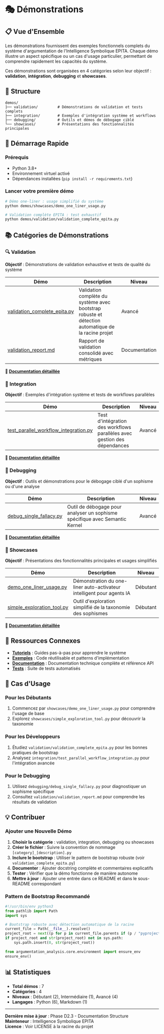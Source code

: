 # 🎭 Démonstrations

## 📋 Vue d'Ensemble

Les démonstrations fournissent des exemples fonctionnels complets du système d'argumentation de l'Intelligence Symbolique EPITA. Chaque démo illustre un aspect spécifique ou un cas d'usage particulier, permettant de comprendre rapidement les capacités du système.

Ces démonstrations sont organisées en 4 catégories selon leur objectif : **validation**, **intégration**, **debugging** et **showcases**.

## 📂 Structure

```
demos/
├── validation/         # Démonstrations de validation et tests complets
├── integration/        # Exemples d'intégration système et workflows
├── debugging/          # Outils et démos de débogage ciblé
└── showcases/          # Présentations des fonctionnalités principales
```

## 🚀 Démarrage Rapide

### Prérequis

- Python 3.8+
- Environnement virtuel activé
- Dépendances installées (`pip install -r requirements.txt`)

### Lancer votre première démo

```bash
# Démo one-liner : usage simplifié du système
python demos/showcases/demo_one_liner_usage.py

# Validation complète EPITA : test exhaustif
python demos/validation/validation_complete_epita.py
```

## 📚 Catégories de Démonstrations

### 🔍 Validation

**Objectif** : Démonstrations de validation exhaustive et tests de qualité du système

| Démo | Description | Niveau |
|------|-------------|--------|
| [validation_complete_epita.py](./validation/validation_complete_epita.py) | Validation complète du système avec bootstrap robuste et détection automatique de la racine projet | Avancé |
| [validation_report.md](./validation/validation_report.md) | Rapport de validation consolidé avec métriques | Documentation |

**📖 [Documentation détaillée](./validation/README.md)**

### 🔗 Integration

**Objectif** : Exemples d'intégration système et tests de workflows parallèles

| Démo | Description | Niveau |
|------|-------------|--------|
| [test_parallel_workflow_integration.py](./integration/test_parallel_workflow_integration.py) | Test d'intégration des workflows parallèles avec gestion des dépendances | Avancé |

**📖 [Documentation détaillée](./integration/README.md)**

### 🐛 Debugging

**Objectif** : Outils et démonstrations pour le débogage ciblé d'un sophisme ou d'une analyse

| Démo | Description | Niveau |
|------|-------------|--------|
| [debug_single_fallacy.py](./debugging/debug_single_fallacy.py) | Outil de débogage pour analyser un sophisme spécifique avec Semantic Kernel | Avancé |

**📖 [Documentation détaillée](./debugging/README.md)**

### 🌟 Showcases

**Objectif** : Présentations des fonctionnalités principales et usages simplifiés

| Démo | Description | Niveau |
|------|-------------|--------|
| [demo_one_liner_usage.py](./showcases/demo_one_liner_usage.py) | Démonstration du one-liner auto-activateur intelligent pour agents IA | Débutant |
| [simple_exploration_tool.py](./showcases/simple_exploration_tool.py) | Outil d'exploration simplifié de la taxonomie des sophismes | Débutant |

**📖 [Documentation détaillée](./showcases/README.md)**

## 🔗 Ressources Connexes

- **[Tutoriels](../tutorials/README.md)** : Guides pas-à-pas pour apprendre le système
- **[Exemples](../examples/README.md)** : Code réutilisable et patterns d'implémentation
- **[Documentation](../docs/)** : Documentation technique complète et référence API
- **[Tests](../tests/)** : Suite de tests automatisés

## 🎯 Cas d'Usage

### Pour les Débutants
1. Commencez par `showcases/demo_one_liner_usage.py` pour comprendre l'usage de base
2. Explorez `showcases/simple_exploration_tool.py` pour découvrir la taxonomie

### Pour les Développeurs
1. Étudiez `validation/validation_complete_epita.py` pour les bonnes pratiques de bootstrap
2. Analysez `integration/test_parallel_workflow_integration.py` pour l'intégration avancée

### Pour le Debugging
1. Utilisez `debugging/debug_single_fallacy.py` pour diagnostiquer un sophisme spécifique
2. Consultez `validation/validation_report.md` pour comprendre les résultats de validation

## 💡 Contribuer

### Ajouter une Nouvelle Démo

1. **Choisir la catégorie** : validation, integration, debugging ou showcases
2. **Créer le fichier** : Suivre la convention de nommage `[category]_[description].py`
3. **Inclure le bootstrap** : Utiliser le pattern de bootstrap robuste (voir `validation_complete_epita.py`)
4. **Documenter** : Ajouter docstring complète et commentaires explicatifs
5. **Tester** : Vérifier que la démo fonctionne de manière autonome
6. **Mettre à jour** : Ajouter une entrée dans ce README et dans le sous-README correspondant

### Pattern de Bootstrap Recommandé

```python
#!/usr/bin/env python3
from pathlib import Path
import sys

# Bootstrap robuste avec détection automatique de la racine
current_file = Path(__file__).resolve()
project_root = next((p for p in current_file.parents if (p / "pyproject.toml").exists()), None)
if project_root and str(project_root) not in sys.path:
    sys.path.insert(0, str(project_root))
    
from argumentation_analysis.core.environment import ensure_env
ensure_env()
```

## 📊 Statistiques

- **Total démos** : 7
- **Catégories** : 4
- **Niveaux** : Débutant (2), Intermédiaire (1), Avancé (4)
- **Langages** : Python (6), Markdown (1)

---

**Dernière mise à jour** : Phase D2.3 - Documentation Structure  
**Mainteneur** : Intelligence Symbolique EPITA  
**Licence** : Voir LICENSE à la racine du projet